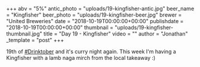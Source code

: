 +++
abv = "5%"
antic_photo = "uploads/19-kingfisher-antic.jpg"
beer_name = "Kingfisher"
beer_photo = "uploads/19-kingfisher-beer.jpg"
brewer = "United Breweries"
date = "2018-10-19T00:00:00+00:00"
publishdate = "2018-10-19T00:00:00+00:00"
thumbnail = "uploads/19-kingfisher-thumbnail.jpg"
title = "Day 19 - Kingfisher"
video = ""
author = "Jonathan"
_template = "post"
+++

19th of [#Drinktober](https://www.facebook.com/hashtag/drinktober?source=feed_text&epa=HASHTAG) and it's curry night again. This week I'm having a Kingfisher with a lamb naga mirch from the local takeaway :)
